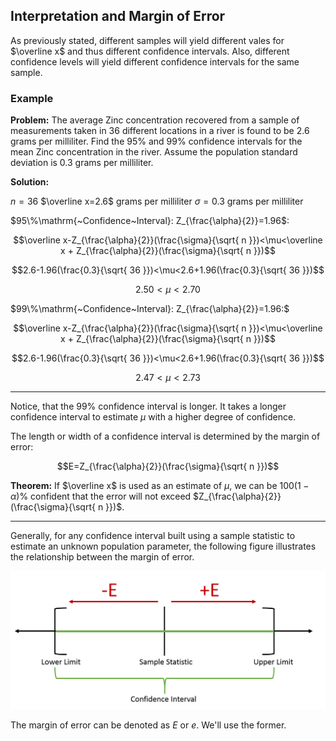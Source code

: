 ## Interpretation and Margin of Error

As previously stated, different samples will yield different vales for $\overline x$ and thus different confidence intervals. Also, different confidence levels will yield different confidence intervals for the same sample.

### Example

**Problem:** The average Zinc concentration recovered from a sample of measurements taken in 36 different locations in a river is found to be 2.6 grams per milliliter. Find the $95\%$ and $99\%$ confidence intervals for the mean Zinc concentration in the river. Assume the population standard deviation is 0.3 grams per milliliter.

**Solution:** 

$n=36$
$\overline x=2.6$ grams per milliliter
$\sigma=0.3$ grams per milliliter

$95\%\mathrm{~Confidence~Interval}: Z_{\frac{\alpha}{2}}=1.96$:

$$\overline x-Z_{\frac{\alpha}{2}}(\frac{\sigma}{\sqrt{ n }})<\mu<\overline x + Z_{\frac{\alpha}{2}}(\frac{\sigma}{\sqrt{ n }})$$

$$2.6-1.96(\frac{0.3}{\sqrt{ 36 }})<\mu<2.6+1.96(\frac{0.3}{\sqrt{ 36 }})$$

$$2.50<\mu<2.70$$

$99\%\mathrm{~Confidence~Interval}: Z_{\frac{\alpha}{2}}=1.96:$

$$\overline x-Z_{\frac{\alpha}{2}}(\frac{\sigma}{\sqrt{ n }})<\mu<\overline x + Z_{\frac{\alpha}{2}}(\frac{\sigma}{\sqrt{ n }})$$

$$2.6-1.96(\frac{0.3}{\sqrt{ 36 }})<\mu<2.6+1.96(\frac{0.3}{\sqrt{ 36 }})$$

$$2.47<\mu<2.73$$

- - -

Notice, that the $99\%$ confidence interval is longer. It takes a longer confidence interval to estimate $\mu$ with a higher degree of confidence.

The length or width of a confidence interval is determined by the margin of error:

$$E=Z_{\frac{\alpha}{2}}(\frac{\sigma}{\sqrt{ n }})$$

**Theorem:** If $\overline x$ is used as an estimate of $\mu$, we can be $100(1-\alpha)\%$ confident that the error will not exceed $Z_{\frac{\alpha}{2}}(\frac{\sigma}{\sqrt{ n }})$.

- - -

Generally, for any confidence interval built using a sample statistic to estimate an unknown population parameter, the following figure illustrates the relationship between the margin of error.

![](./Resources/sample_statistic_margin_of_error.png)

The margin of error can be denoted as $E$ or $e$. We'll use the former.